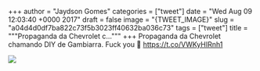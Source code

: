 
+++
author = "Jaydson Gomes"
categories = ["tweet"]
date = "Wed Aug 09 12:03:40 +0000 2017"
draft = false
image = "{TWEET_IMAGE}"
slug = "a04d4d0df7ba822c73f5b3023ff40632ba036c73"
tags = ["tweet"]
title = """Propaganda da Chevrolet c..."""
+++
Propaganda da Chevrolet chamando DIY de Gambiarra. Fuck you 🖕 https://t.co/VWKyHIRnh1

![](/images/tweet-media/895254247016738816-DGyU-yGXcAILt_G.jpg)